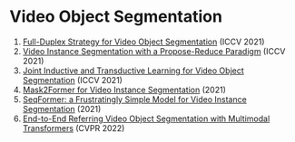 # Video Object Segmentation
1. [Full-Duplex Strategy for Video Object Segmentation](https://arxiv.org/abs/2108.03151) (ICCV 2021)
2. [Video Instance Segmentation with a Propose-Reduce Paradigm](https://arxiv.org/abs/2103.13746) (ICCV 2021)
3. [Joint Inductive and Transductive Learning for Video Object Segmentation](https://arxiv.org/abs/2108.03679) (ICCV 2021)
4. [Mask2Former for Video Instance Segmentation](https://arxiv.org/abs/2112.10764) (2021)
5. [SeqFormer: a Frustratingly Simple Model for Video Instance Segmentation](https://arxiv.org/abs/2112.08275) (2021)
6. [End-to-End Referring Video Object Segmentation with Multimodal Transformers](https://arxiv.org/abs/2111.14821) (CVPR 2022)

